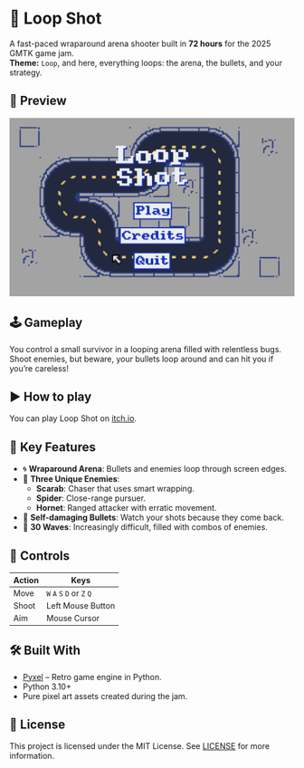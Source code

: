 # 🎯 Loop Shot

A fast-paced wraparound arena shooter built in **72 hours** for the 2025 GMTK game jam.  
**Theme:** `Loop`, and here, everything loops: the arena, the bullets, and your strategy.

## 📸 Preview

![screenshot](img/screenshot_1.png)

## 🕹️ Gameplay

You control a small survivor in a looping arena filled with relentless bugs.  
Shoot enemies, but beware, your bullets loop around and can hit you if you’re careless!

## ▶️ How to play

You can play Loop Shot on [itch.io](https://leo-imbert.itch.io/loop-shot).

## 🔄 Key Features
- 🌀 **Wraparound Arena**: Bullets and enemies loop through screen edges.
- 👾 **Three Unique Enemies**:
  - **Scarab**: Chaser that uses smart wrapping.
  - **Spider**: Close-range pursuer.
  - **Hornet**: Ranged attacker with erratic movement.
- 🔫 **Self-damaging Bullets**: Watch your shots because they come back.
- 🎯 **30 Waves**: Increasingly difficult, filled with combos of enemies.

## 🧪 Controls

| Action     | Keys                        |
|------------|-----------------------------|
| Move       | `W` `A` `S` `D` or `Z` `Q` |
| Shoot      | Left Mouse Button           |
| Aim        | Mouse Cursor                |

## 🛠️ Built With

- [Pyxel](https://github.com/kitao/pyxel) – Retro game engine in Python.
- Python 3.10+
- Pure pixel art assets created during the jam.

## 📄 License

This project is licensed under the MIT License. See [LICENSE](/LICENSE) for more information.